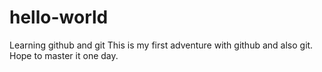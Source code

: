 # hello-world
Learning github and git
This is my first adventure with github and also git. Hope to master it one day.
